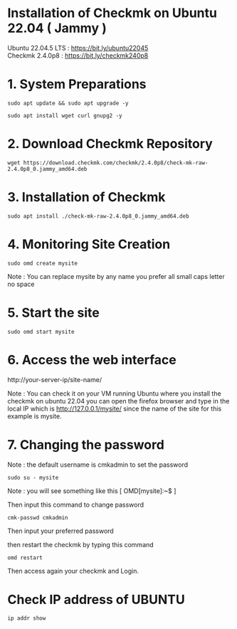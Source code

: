 # Installation of Checkmk on Ubuntu 22.04 ( Jammy )

Ubuntu 22.04.5 LTS : https://bit.ly/ubuntu22045 <br />
Checkmk 2.4.0p8 : https://bit.ly/checkmk240p8

# 1. System Preparations

  ```
  sudo apt update && sudo apt upgrade -y
  ```
  ```
  sudo apt install wget curl gnupg2 -y
  ```

# 2. Download Checkmk Repository
```
wget https://download.checkmk.com/checkmk/2.4.0p8/check-mk-raw-2.4.0p8_0.jammy_amd64.deb
```
# 3. Installation of Checkmk
```
sudo apt install ./check-mk-raw-2.4.0p8_0.jammy_amd64.deb
```
# 4. Monitoring Site Creation
```
sudo omd create mysite
```
Note : You can replace mysite by any name you prefer all small caps letter no space

# 5. Start the site
```
sudo omd start mysite
```
# 6. Access the web interface

http://your-server-ip/site-name/

Note : You can check it on your VM running Ubuntu where you install the checkmk on ubuntu 22.04 you can open the firefox browser and type in the local IP which is http://127.0.0.1/mysite/ since the name of the site for this example is mysite.

# 7. Changing the password
Note : the default username is cmkadmin
to set the password
```
sudo su - mysite
```
Note : you will see something like this [ OMD[mysite]:~$ ]

Then input this command to change password
```
cmk-passwd cmkadmin
```
Then input your preferred password

then restart the checkmk by typing this command
```
omd restart
```

Then access again your checkmk and Login.

# Check IP address of UBUNTU
```
ip addr show
```
